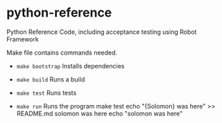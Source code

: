 # python-reference
Python Reference Code, including acceptance testing using Robot Framework

Make file contains commands needed.
* `make bootstrap` Installs dependencies

* `make build` Runs a build

* `make test` Runs tests

* `make run` Runs the program
make test
echo "{Solomon} was here" >> README.md
solomon was here
echo "solomon was here" 